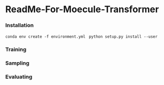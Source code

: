 # ReadMe-For-Moecule-Transformer

### Installation
`conda env create -f environment.yml `
`python setup.py install --user`


### Training
### Sampling
### Evaluating
